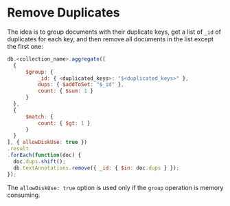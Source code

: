 # Remove Duplicates

The idea is to group documents with their duplicate keys, get a list of `_id` of duplicates for each key, and then remove all documents in the list except the first one:

  ```javascript
db.<collection_name>.aggregate([
    {
        $group: {
            _id: { <duplicated_keys>: "$<duplicated_keys>" },
            dups: { $addToSet: "$_id" },
            count: { $sum: 1 }
        }
    },
    {
        $match: {
            count: { $gt: 1 }
        }
    }
], { allowDiskUse: true })
.result
.forEach(function(doc) {
    doc.dups.shift();
    db.textAnnotations.remove({ _id: { $in: doc.dups } });
});
  ```

The `allowDiskUse: true` option is used only if the `group` operation is memory consuming.
